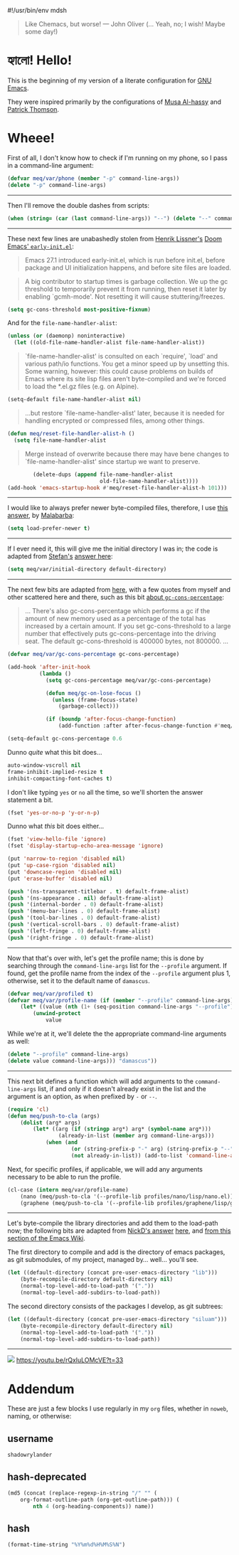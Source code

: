 #!/usr/bin/env mdsh

> Like Chemacs, but worse! — John Oliver (… Yeah, no; I wish! Maybe some
> day!)

# হ্যালো! Hello!

This is the beginning of my version of a literate configuration for [GNU
Emacs](https://www.gnu.org/software/emacs/).

They were inspired primarily by the configurations of [Musa
Al-hassy](https://alhassy.github.io/emacs.d/index.html) and [Patrick
Thomson](https://github.com/patrickt/emacs).

# Wheee!

First of all, I don't know how to check if I'm running on my phone, so I
pass in a command-line argument:

``` commonlisp
(defvar meq/var/phone (member "-p" command-line-args))
(delete "-p" command-line-args)
```

------------------------------------------------------------------------

Then I'll remove the double dashes from scripts:

``` commonlisp
(when (string= (car (last command-line-args)) "--") (delete "--" command-line-args))
```

------------------------------------------------------------------------

These next few lines are unabashedly stolen from [Henrik
Lissner's](https://github.com/hlissner) [Doom Emacs'
`early-init.el`](https://github.com/hlissner/doom-emacs/blob/develop/early-init.el):

> Emacs 27.1 introduced early-init.el, which is run before init.el,
> before package and UI initialization happens, and before site files
> are loaded.

> A big contributor to startup times is garbage collection. We up the gc
> threshold to temporarily prevent it from running, then reset it later
> by enabling \`gcmh-mode'. Not resetting it will cause
> stuttering/freezes.

``` commonlisp
(setq gc-cons-threshold most-positive-fixnum)
```

And for the `file-name-handler-alist`:

``` commonlisp
(unless (or (daemonp) noninteractive)
  (let ((old-file-name-handler-alist file-name-handler-alist))
```

> \`file-name-handler-alist' is consulted on each \`require', \`load'
> and various path/io functions. You get a minor speed up by unsetting
> this. Some warning, however: this could cause problems on builds of
> Emacs where its site lisp files aren't byte-compiled and we're forced
> to load the \*.el.gz files (e.g. on Alpine).

``` commonlisp
(setq-default file-name-handler-alist nil)
```

> …but restore \`file-name-handler-alist' later, because it is needed
> for handling encrypted or compressed files, among other things.

``` commonlisp
(defun meq/reset-file-handler-alist-h ()
  (setq file-name-handler-alist
```

> Merge instead of overwrite because there may have bene changes to
> \`file-name-handler-alist' since startup we want to preserve.

``` commonlisp
        (delete-dups (append file-name-handler-alist
                             old-file-name-handler-alist))))
(add-hook 'emacs-startup-hook #'meq/reset-file-handler-alist-h 101)))
```

------------------------------------------------------------------------

I would like to always prefer newer byte-compiled files, therefore, I
use [this answer](https://emacs.stackexchange.com/a/186/31428), by
[Malabarba](https://emacs.stackexchange.com/users/50/malabarba):

``` commonlisp
(setq load-prefer-newer t)
```

------------------------------------------------------------------------

If I ever need it, this will give me the initial directory I was in; the
code is adapted from
[Stefan's](https://emacs.stackexchange.com/users/1979/stefan) [answer
here](https://emacs.stackexchange.com/a/31662/31428):

``` commonlisp
(setq meq/var/initial-directory default-directory)
```

------------------------------------------------------------------------

The next few bits are adapted from
[here](https://www.reddit.com/r/emacs/comments/dppmqj/do_i_even_need_to_leverage_earlyinitel_if_i_have/?utm_source=amp&utm_medium=&utm_content=post_body),
with a few quotes from myself and other scattered here and there, such
as this bit [about
`gc-cons-percentage`](https://www.reddit.com/r/emacs/comments/41m7x3/why_are_you_changing_gcconsthreshold/cz3t775?utm_source=share&utm_medium=web2x&context=3):

> … There's also gc-cons-percentage which performs a gc if the amount of
> new memory used as a percentage of the total has increased by a
> certain amount. If you set gc-cons-threshold to a large number that
> effectively puts gc-cons-percentage into the driving seat. The default
> gc-cons-threshold is 400000 bytes, not 800000. …

``` commonlisp
(defvar meq/var/gc-cons-percentage gc-cons-percentage)

(add-hook 'after-init-hook
          (lambda ()
            (setq gc-cons-percentage meq/var/gc-cons-percentage)

            (defun meq/gc-on-lose-focus ()
              (unless (frame-focus-state)
                (garbage-collect)))

            (if (boundp 'after-focus-change-function)
                (add-function :after after-focus-change-function #'meq/gc-on-lose-focus))))

(setq-default gc-cons-percentage 0.6
```

Dunno *quite* what this bit does…

``` commonlisp
auto-window-vscroll nil
frame-inhibit-implied-resize t
inhibit-compacting-font-caches t)
```

I don't like typing `yes` or `no` all the time, so we'll shorten the
answer statement a bit.

``` commonlisp
(fset 'yes-or-no-p 'y-or-n-p)
```

Dunno what *this* bit does either…

``` commonlisp
(fset 'view-hello-file 'ignore)
(fset 'display-startup-echo-area-message 'ignore)

(put 'narrow-to-region 'disabled nil)
(put 'up-case-rgion 'disabled nil)
(put 'downcase-region 'disabled nil)
(put 'erase-buffer 'disabled nil)

(push '(ns-transparent-titlebar . t) default-frame-alist)
(push '(ns-appearance . nil) default-frame-alist)
(push '(internal-border . 0) default-frame-alist)
(push '(menu-bar-lines . 0) default-frame-alist)
(push '(tool-bar-lines . 0) default-frame-alist)
(push '(vertical-scroll-bars . 0) default-frame-alist)
(push '(left-fringe . 0) default-frame-alist)
(push '(right-fringe . 0) default-frame-alist)
```

------------------------------------------------------------------------

Now that that's over with, let's get the profile name; this is done by
searching through the `command-line-args` list for the `--profile`
argument. If found, get the profile name from the index of the
`--profile` argument plus 1, otherwise, set it to the default name of
`damascus`.

``` commonlisp
(defvar meq/var/profiled t)
(defvar meq/var/profile-name (if (member "--profile" command-line-args)
    (let* ((value (nth (1+ (seq-position command-line-args "--profile")) command-line-args)))
        (unwind-protect
            value
```

While we're at it, we'll delete the the appropriate command-line
arguments as well:

``` commonlisp
(delete "--profile" command-line-args)
(delete value command-line-args))) "damascus"))
```

------------------------------------------------------------------------

This next bit defines a function which will add arguments to the
`command-line-args` list, if and only if it doesn't already exist in the
list and the argument is an option, as when prefixed by `-` or `--`.

``` commonlisp
(require 'cl)
(defun meq/push-to-cla (args)
    (dolist (arg* args)
        (let* ((arg (if (stringp arg*) arg* (symbol-name arg*)))
                (already-in-list (member arg command-line-args)))
            (when (and
                    (or (string-prefix-p "-" arg) (string-prefix-p "--" arg))
                    (not already-in-list)) (add-to-list 'command-line-args arg t)))))
```

Next, for specific profiles, if applicable, we will add any arguments
necessary to be able to run the profile.

``` commonlisp
(cl-case (intern meq/var/profile-name)
    (nano (meq/push-to-cla '(--profile-lib profiles/nano/lisp/nano.el)))
    (graphene (meq/push-to-cla '(--profile-lib profiles/graphene/lisp/graphene.el))))
```

------------------------------------------------------------------------

Let's byte-compile the library directories and add them to the load-path
now; the following bits are adapted from [NickD's
answer](https://emacs.stackexchange.com/users/14825/nickd)
[here](https://emacs.stackexchange.com/a/55415/31428), and [from this
section of the Emacs
Wiki](https://www.emacswiki.org/emacs/LoadPath#h5o-2).

The first directory to compile and add is the directory of emacs
packages, as git submodules, of my project, managed by… well… you'll
see.

``` commonlisp
(let ((default-directory (concat pre-user-emacs-directory "lib")))
    (byte-recompile-directory default-directory nil)
    (normal-top-level-add-to-load-path '("."))
    (normal-top-level-add-subdirs-to-load-path))
```

The second directory consists of the packages I develop, as git
subtrees:

``` commonlisp
(let ((default-directory (concat pre-user-emacs-directory "siluam")))
    (byte-recompile-directory default-directory nil)
    (normal-top-level-add-to-load-path '("."))
    (normal-top-level-add-subdirs-to-load-path))
```

------------------------------------------------------------------------

[![](borg.gif)](https://github.com/emacscollective/borg)
<https://youtu.be/rQxluLOMcVE?t=33>

# Addendum

These are just a few blocks I use regularly in my `org` files, whether
in `noweb`, naming, or otherwise:

## username

``` text
shadowrylander
```

## hash-deprecated

``` commonlisp
(md5 (concat (replace-regexp-in-string "/" "" (
    org-format-outline-path (org-get-outline-path))) (
        nth 4 (org-heading-components)) name))
```

## hash

``` commonlisp
(format-time-string "%Y%m%d%H%M%S%N")
```

